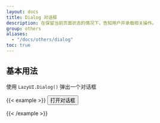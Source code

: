 ```yaml
---
layout: docs
title: Dialog 对话框
description: 在保留当前页面状态的情况下，告知用户并承载相关操作。
group: others
aliases:
  - "/docs/others/dialog"
toc: true
---
```


## 基本用法

使用 `LazyUI.Dialog()` 弹出一个对话框

{{< example >}}
  <button class="lazy-button lazy-button-primary" onclick="openDialog()">打开对话框</button>

  <template>
    const openDialog = function() {
        new LazyUI.Dialog({
            dialogBody: `<span>这是一段消息</span>`
        })
    }
  </template>
{{< /example >}}


